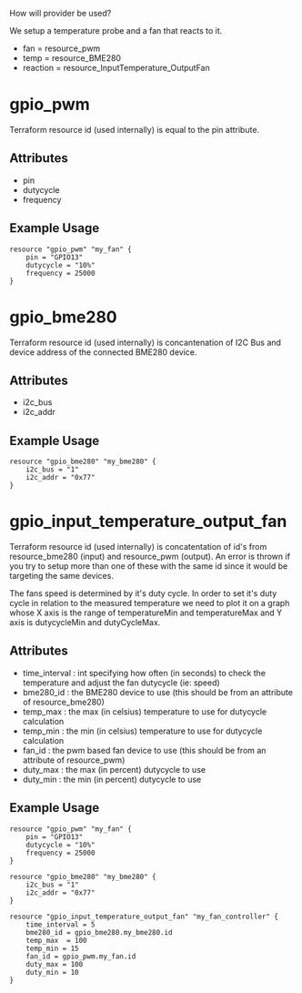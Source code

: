 How will provider be used?

We setup a temperature probe and a fan that reacts to it.

- fan = resource_pwm
- temp = resource_BME280
- reaction = resource_InputTemperature_OutputFan

# gpio_pwm
Terraform resource id (used internally) is equal to the pin attribute.

## Attributes
- pin
- dutycycle
- frequency

## Example Usage

```hcl
resource "gpio_pwm" "my_fan" {
    pin = "GPIO13"
    dutycycle = "10%"
    frequency = 25000
} 
```

# gpio_bme280
Terraform resource id (used internally) is concantenation of I2C Bus and device address of the connected BME280 device.

## Attributes
- i2c_bus
- i2c_addr

## Example Usage

```hcl
resource "gpio_bme280" "my_bme280" {
    i2c_bus = "1"
    i2c_addr = "0x77"
} 
```

# gpio_input_temperature_output_fan
Terraform resource id (used internally) is concatentation of id's from resource_bme280 (input) and resource_pwm (output).  An error is thrown if you try to setup more than one of these with the same id since it would be targeting the same devices.

The fans speed is determined by it's duty cycle.  In order to set it's duty cycle in relation to the measured temperature we need to plot it on a graph whose X axis is the range of temperatureMin and temperatureMax and Y axis is dutycycleMin and dutyCycleMax.

## Attributes
- time_interval : int specifying how often (in seconds) to check the temperature and adjust the fan dutycycle (ie: speed)
- bme280_id : the BME280 device to use (this should be from an attribute of resource_bme280)
- temp_max : the max (in celsius) temperature to use for dutycycle calculation
- temp_min : the min (in celsius) temperature to use for dutycycle calculation
- fan_id : the pwm based fan device to use (this should be from an attribute of resource_pwm)
- duty_max : the max (in percent) dutycycle to use
- duty_min : the min (in percent) dutycycle to use

## Example Usage

```hcl
resource "gpio_pwm" "my_fan" {
    pin = "GPIO13"
    dutycycle = "10%"
    frequency = 25000
} 

resource "gpio_bme280" "my_bme280" {
    i2c_bus = "1"
    i2c_addr = "0x77"
} 

resource "gpio_input_temperature_output_fan" "my_fan_controller" {
    time_interval = 5
    bme280_id = gpio_bme280.my_bme280.id 
    temp_max  = 100
    temp_min = 15
    fan_id = gpio_pwm.my_fan.id
    duty_max = 100
    duty_min = 10
}
```
